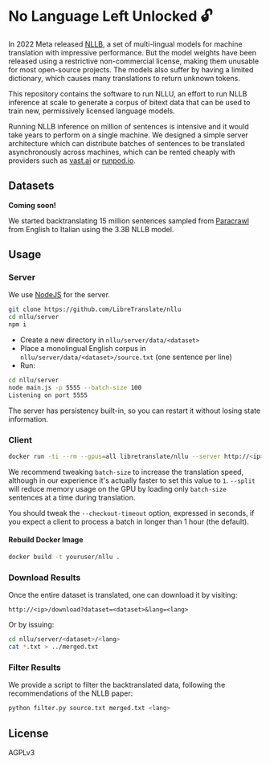 # No Language Left Unlocked 🔓

In 2022 Meta released [NLLB](https://arxiv.org/pdf/2207.04672.pdf), a set of multi-lingual models for machine translation with impressive performance. But the model weights have been released using a restrictive non-commercial license, making them unusable for most open-source projects. The models also suffer by having a limited dictionary, which causes many translations to return unknown tokens.

This repository contains the software to run NLLU, an effort to run NLLB inference at scale to generate a corpus of bitext data that can be used to train new, permissively licensed language models.

Running NLLB inference on million of sentences is intensive and it would take years to perform on a single machine. We designed a simple server architecture which can distribute batches of sentences to be translated asynchronously across machines, which can be rented cheaply with providers such as [vast.ai](https://vast.ai) or [runpod.io](https://runpod.io).

## Datasets

**Coming soon!**

We started backtranslating 15 million sentences sampled from [Paracrawl](https://paracrawl.eu/) from English to Italian using the 3.3B NLLB model.

## Usage

### Server

We use [NodeJS](https://nodejs.org) for the server.

```bash
git clone https://github.com/LibreTranslate/nllu
cd nllu/server
npm i
```

* Create a new directory in `nllu/server/data/<dataset>`
* Place a monolingual English corpus in `nllu/server/data/<dataset>/source.txt` (one sentence per line)
* Run:

```bash
cd nllu/server
node main.js -p 5555 --batch-size 100
Listening on port 5555
```

The server has persistency built-in, so you can restart it without losing state information.

### Client

```bash
docker run -ti --rm --gpus=all libretranslate/nllu --server http://<ip>:5555 --dataset <dataset> --target-lang <langcode> --batch-size 4 --split
```

We recommend tweaking `batch-size` to increase the translation speed, although in our experience it's actually faster to set this value to `1`. `--split` will reduce memory usage on the GPU by loading only `batch-size` sentences at a time during translation.

You should tweak the `--checkout-timeout` option, expressed in seconds, if you expect a client to process a batch in longer than 1 hour (the default).

#### Rebuild Docker Image

```bash
docker build -t youruser/nllu .
```

### Download Results

Once the entire dataset is translated, one can download it by visiting:

`http://<ip>/download?dataset=<dataset>&lang=<lang>`

Or by issuing:

```bash
cd nllu/server/<dataset>/<lang>
cat *.txt > ../merged.txt
```

### Filter Results

We provide a script to filter the backtranslated data, following the recommendations of the NLLB paper:

```bash
python filter.py source.txt merged.txt <lang>
```

## License

AGPLv3

